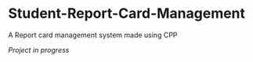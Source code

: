 # Student-Report-Card-Management
A Report card management system made using CPP 

*Project in progress*
